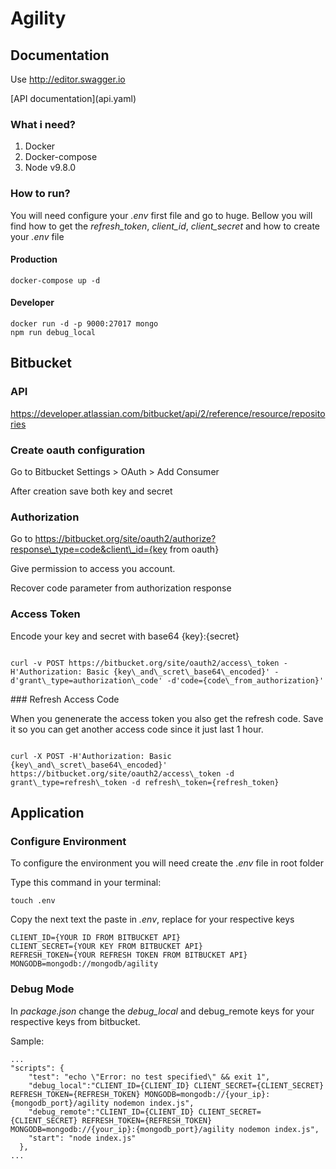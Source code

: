 
# Agility

  
## Documentation

Use http://editor.swagger.io

[API documentation\](api.yaml)

### What i need?

1) Docker
2) Docker-compose
3) Node v9.8.0

### How to run?

You will need configure your *.env* first file and go to huge. Bellow you will find how to get the *refresh_token*, *client_id*, *client_secret* and how to create your *.env* file

#### Production
```
docker-compose up -d
```

#### Developer
```
docker run -d -p 9000:27017 mongo
npm run debug_local
```

  

## Bitbucket

  
### API

https://developer.atlassian.com/bitbucket/api/2/reference/resource/repositories

  

### Create oauth configuration

Go to Bitbucket Settings > OAuth > Add Consumer

After creation save both key and secret

  

### Authorization

  

Go to https://bitbucket.org/site/oauth2/authorize?response\_type=code&client\_id={key from oauth}

  

Give permission to access you account.

Recover code parameter from authorization response

  

### Access Token

  

Encode your key and secret with base64 {key}:{secret}

```

curl -v POST https://bitbucket.org/site/oauth2/access\_token -H'Authorization: Basic {key\_and\_scret\_base64\_encoded}' -d'grant\_type=authorization\_code' -d'code={code\_from_authorization}'

```

  

\### Refresh Access Code

  

When you genenerate the access token you also get the refresh code. Save it so you can get another access code since it just last 1 hour.

```

curl -X POST -H'Authorization: Basic {key\_and\_scret\_base64\_encoded}' https://bitbucket.org/site/oauth2/access\_token -d grant\_type=refresh\_token -d refresh\_token={refresh_token}

```

  

## Application

  

### Configure Environment

To configure the environment you will need create the *.env* file in root folder

Type this command in your terminal:
```
touch .env
```

Copy the next text the paste in *.env*, replace for your respective keys

```
CLIENT_ID={YOUR ID FROM BITBUCKET API}
CLIENT_SECRET={YOUR KEY FROM BITBUCKET API}
REFRESH_TOKEN={YOUR REFRESH TOKEN FROM BITBUCKET API}
MONGODB=mongodb://mongodb/agility
```
  

### Debug Mode
In *package.json* change the *debug_local* and debug_remote keys for your respective keys from bitbucket.

Sample:
```
...
"scripts": {
    "test": "echo \"Error: no test specified\" && exit 1",
    "debug_local":"CLIENT_ID={CLIENT_ID} CLIENT_SECRET={CLIENT_SECRET} REFRESH_TOKEN={REFRESH_TOKEN} MONGODB=mongodb://{your_ip}:{mongodb_port}/agility nodemon index.js",
    "debug_remote":"CLIENT_ID={CLIENT_ID} CLIENT_SECRET={CLIENT_SECRET} REFRESH_TOKEN={REFRESH_TOKEN} MONGODB=mongodb://{your_ip}:{mongodb_port}/agility nodemon index.js",
    "start": "node index.js"
  },
...
```